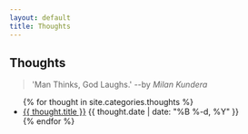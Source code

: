 ```yaml
---
layout: default
title: Thoughts
---
```


## Thoughts

> 'Man Thinks, God Laughs.' --by _Milan Kundera_

<ul class="posts">
  {% for thought in site.categories.thoughts %}
    <li class="post">
      <a href="/blog{{ thought.url }}">{{ thought.title }}</a>
      <time class="publish-date" datetime="{{ thought.date | date: '%F' }}">
        {{ thought.date | date: "%B %-d, %Y" }}
      </time>
    </li>
  {% endfor %}
</ul>